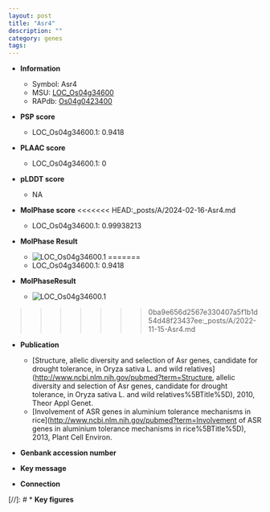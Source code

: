 ```yaml
---
layout: post
title: "Asr4"
description: ""
category: genes
tags: 
---
```


* **Information**  
    + Symbol: Asr4  
    + MSU: [LOC_Os04g34600](http://rice.plantbiology.msu.edu/cgi-bin/ORF_infopage.cgi?orf=LOC_Os04g34600)  
    + RAPdb: [Os04g0423400](http://rapdb.dna.affrc.go.jp/viewer/gbrowse_details/irgsp1?name=Os04g0423400)  

* **PSP score**  
    + LOC_Os04g34600.1: 0.9418 

* **PLAAC score**  
    + LOC_Os04g34600.1: 0 

* **pLDDT score**
    + NA


* **MolPhase score**
<<<<<<< HEAD:_posts/A/2024-02-16-Asr4.md
    + LOC_Os04g34600.1: 0.99938213

* **MolPhase Result**
    + ![LOC_Os04g34600.1](https://304243504.github.io/Pictures/LOC_Os04g/LOC_Os04g34600.1.png)
=======
    + LOC_Os04g34600.1: 0.9418

* **MolPhaseResult**
    + ![LOC_Os04g34600.1](https://ricepsp.github.io/pictures/LOC_Os04g/LOC_Os04g34600.1.png)
>>>>>>> 0ba9e656d2567e330407a5f1b1d54d48f23437ee:_posts/A/2022-11-15-Asr4.md

* **Publication**  
    + [Structure, allelic diversity and selection of Asr genes, candidate for drought tolerance, in Oryza sativa L. and wild relatives](http://www.ncbi.nlm.nih.gov/pubmed?term=Structure, allelic diversity and selection of Asr genes, candidate for drought tolerance, in Oryza sativa L. and wild relatives%5BTitle%5D), 2010, Theor Appl Genet.
    + [Involvement of ASR genes in aluminium tolerance mechanisms in rice](http://www.ncbi.nlm.nih.gov/pubmed?term=Involvement of ASR genes in aluminium tolerance mechanisms in rice%5BTitle%5D), 2013, Plant Cell Environ.

* **Genbank accession number**  

* **Key message**  

* **Connection**  

[//]: # * **Key figures**  



